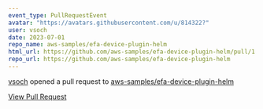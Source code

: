 ```yaml
---
event_type: PullRequestEvent
avatar: "https://avatars.githubusercontent.com/u/814322?"
user: vsoch
date: 2023-07-01
repo_name: aws-samples/efa-device-plugin-helm
html_url: https://github.com/aws-samples/efa-device-plugin-helm/pull/1
repo_url: https://github.com/aws-samples/efa-device-plugin-helm
---
```


<a href='https://github.com/vsoch' target='_blank'>vsoch</a> opened a pull request to <a href='https://github.com/aws-samples/efa-device-plugin-helm' target='_blank'>aws-samples/efa-device-plugin-helm</a>

<a href='https://github.com/aws-samples/efa-device-plugin-helm/pull/1' target='_blank'>View Pull Request</a>